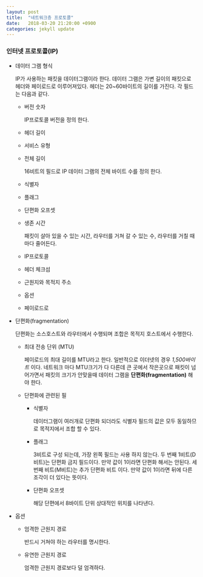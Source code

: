 ```yaml
---
layout: post
title:  "네트워크층 프로토콜"
date:   2018-03-20 21:20:00 +0900
categories: jekyll update
---
```

### 인터넷 프로토콜(IP)

* 데이터 그램 형식

  IP가 사용하는 패킷을 데이터그램이라 한다. 데이터 그램은 가변 길이의 패킷으로 헤더와 페이로드로 이루어져있다. 헤더는 20~60바이트의 길이를 가진다. 각 필드는 다음과 같다.

  * 버전 숫자

    IP프로토콜 버전을 정의 한다.

  * 헤더 길이
  * 서비스 유형
  * 전체 길이

    16비트의 필드로 IP 데이터 그램의 전체 바이트 수를 정의 한다.

  * 식별자
  * 플래그
  * 단편화 오프셋
  * 생존 시간

    패킷이 살아 있을 수 있는 시간, 라우터를 거쳐 갈 수 있는 수, 라우터를 거칠 때 마다 줄어든다.
  * IP프로토콜
  * 헤더 체크섬
  * 근원지와 목적지 주소
  * 옵션
  * 페이로드로


* 단편화(fragmentation)

  단편화는 소스호스트와 라우터에서 수행되며 조합은 목적지 호스트에서 수행한다.

  * 최대 전송 단위 (MTU)

    페이로드의 최대 길이를 MTU라고 한다. 일반적으로 이더넷의 경우 _1,500바이트_ 이다. 네트워크 마다 MTU크기가 다 다른데 큰 곳에서 작은곳으로 패킷이 넘어가면서 패킷의 크기가 안맞을때 데이터 그램을 **단편화(fragmentation)** 해야 한다.

  * 단편화에 관련된 필

    * 식별자

      데이터그램이 여러개로 단편화 되더라도 식별자 필드의 값은 모두 동일하므로 목적지에서 조합 할 수 있다.

    * 플래그

      3비트로 구성 되는데, 가장 왼쪽 필드는 사용 하지 않는다. 두 번째 1비트(D비트)는 단편화 금지 필드이다. 만약 값이 1이라면 단편화 해서는 안된다. 세 번째 비트(M비트)는 추가 단편화 비트 이다. 만약 값이 1이라면 뒤에 다른 조각이 더 있다는 뜻이다.

    * 단편화 오프셋

      해당 단편에서 8바이트 단위 상대적인 위치를 나타낸다.

* 옵션

  * 엄격한 근원지 경로

    반드시 거쳐야 하는 라우터를 명시한다.

  * 유연한 근원지 경로

    엄격한 근원지 경로보다 덜 엄격하다.
